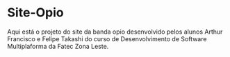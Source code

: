 # Site-Opio
Aqui está o projeto do site da banda opio desenvolvido pelos alunos Arthur Francisco e Felipe Takashi do curso de Desenvolvimento de Software Multiplaforma da Fatec Zona Leste.
